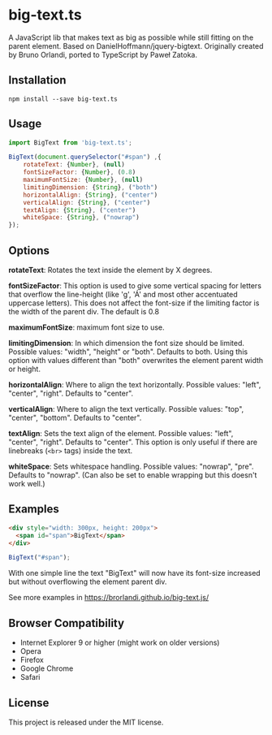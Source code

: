 # big-text.ts

A JavaScript lib that makes text as big as possible while still fitting on the parent element. Based on DanielHoffmann/jquery-bigtext. Originally created by Bruno Orlandi, ported to TypeScript by Paweł Zatoka.

## Installation

	npm install --save big-text.ts

## Usage

```javascript
import BigText from 'big-text.ts';

BigText(document.querySelector("#span") ,{
	rotateText: {Number}, (null)
	fontSizeFactor: {Number}, (0.8)
	maximumFontSize: {Number}, (null)
	limitingDimension: {String}, ("both")
	horizontalAlign: {String}, ("center")
	verticalAlign: {String}, ("center")
	textAlign: {String}, ("center")
	whiteSpace: {String}, ("nowrap")
});
```

## Options

**rotateText**: Rotates the text inside the element by X degrees.

**fontSizeFactor**: This option is used to give some vertical spacing for letters that overflow the line-height (like 'g', 'Á' and most other accentuated uppercase letters). This does not affect the font-size if the limiting factor is the width of the parent div. The default is 0.8

**maximumFontSize**: maximum font size to use.

**limitingDimension**: In which dimension the font size should be limited. Possible values: "width", "height" or "both". Defaults to both. Using this option with values different than "both" overwrites the element parent width or height.

**horizontalAlign**: Where to align the text horizontally. Possible values: "left", "center", "right". Defaults to "center".

**verticalAlign**: Where to align the text vertically. Possible values: "top", "center", "bottom". Defaults to "center".

**textAlign**: Sets the text align of the element. Possible values: "left", "center", "right". Defaults to "center". This option is only useful if there are linebreaks (`<br>` tags) inside the text.

**whiteSpace**: Sets whitespace handling. Possible values: "nowrap", "pre". Defaults to "nowrap". (Can also be set to enable wrapping but this doesn't work well.)


## Examples

```html
<div style="width: 300px, height: 200px">
  <span id="span">BigText</span>
</div>
```
```javascript
BigText("#span");
```

With one simple line the text "BigText" will now have its font-size increased but without overflowing the element parent div.

See more examples in https://brorlandi.github.io/big-text.js/

## Browser Compatibility
 - Internet Explorer 9 or higher (might work on older versions)
 - Opera
 - Firefox
 - Google Chrome
 - Safari

## License
This project is released under the MIT license.
